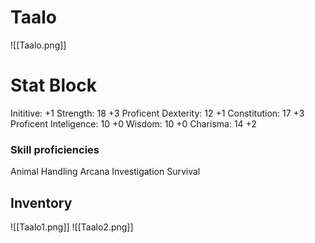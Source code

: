 # Taalo
![[Taalo.png]]
# Stat Block
Inititive:          +1
Strength:        18	    +3 Proficent 
Dexterity:       12		+1
Constitution:  17	  +3 Proficent
Inteligence:    10     +0
Wisdom:         10	   +0
Charisma:       14     +2

### Skill proficiencies 
Animal Handling
Arcana
Investigation
Survival

## Inventory
![[Taalo1.png]]
![[Taalo2.png]]